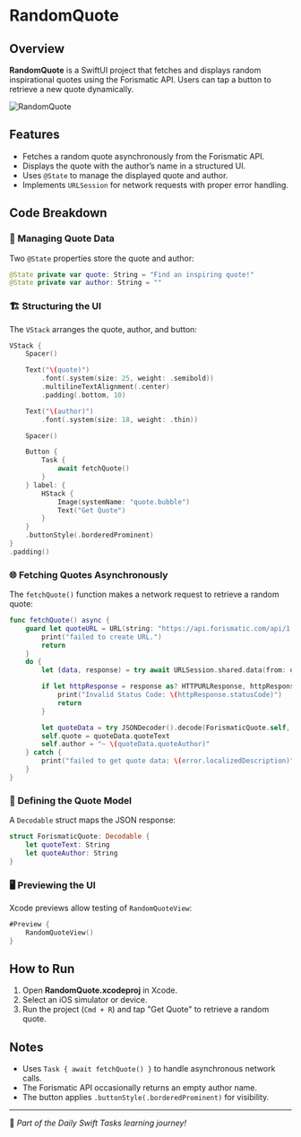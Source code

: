 # RandomQuote

## Overview
**RandomQuote** is a SwiftUI project that fetches and displays random inspirational quotes using the Forismatic API. Users can tap a button to retrieve a new quote dynamically.

![RandomQuote](https://github.com/user-attachments/assets/80704781-e14d-4866-b905-224916301e78)

## Features
- Fetches a random quote asynchronously from the Forismatic API.
- Displays the quote with the author’s name in a structured UI.
- Uses `@State` to manage the displayed quote and author.
- Implements `URLSession` for network requests with proper error handling.

## Code Breakdown

### 🔄 Managing Quote Data
Two `@State` properties store the quote and author:

```swift
@State private var quote: String = "Find an inspiring quote!"
@State private var author: String = ""
```

### 🏗️ Structuring the UI
The `VStack` arranges the quote, author, and button:

```swift
VStack {
    Spacer()

    Text("\(quote)")
        .font(.system(size: 25, weight: .semibold))
        .multilineTextAlignment(.center)
        .padding(.bottom, 10)

    Text("\(author)")
        .font(.system(size: 18, weight: .thin))

    Spacer()

    Button {
        Task {
            await fetchQuote()
        }
    } label: {
        HStack {
            Image(systemName: "quote.bubble")
            Text("Get Quote")
        }
    }
    .buttonStyle(.borderedProminent)
}
.padding()
```

### 🌐 Fetching Quotes Asynchronously
The `fetchQuote()` function makes a network request to retrieve a random quote:

```swift
func fetchQuote() async {
    guard let quoteURL = URL(string: "https://api.forismatic.com/api/1.0/?method=getQuote&lang=en&format=json") else {
        print("failed to create URL.")
        return
    }
    do {
        let (data, response) = try await URLSession.shared.data(from: quoteURL)

        if let httpResponse = response as? HTTPURLResponse, httpResponse.statusCode != 200 {
            print("Invalid Status Code: \(httpResponse.statusCode)")
            return
        }

        let quoteData = try JSONDecoder().decode(ForismaticQuote.self, from: data)
        self.quote = quoteData.quoteText
        self.author = "~ \(quoteData.quoteAuthor)"
    } catch {
        print("failed to get quote data: \(error.localizedDescription)")
    }
}
```

### 📌 Defining the Quote Model
A `Decodable` struct maps the JSON response:

```swift
struct ForismaticQuote: Decodable {
    let quoteText: String
    let quoteAuthor: String
}
```

### 🖥️ Previewing the UI
Xcode previews allow testing of `RandomQuoteView`:

```swift
#Preview {
    RandomQuoteView()
}
```

## How to Run
1. Open **RandomQuote.xcodeproj** in Xcode.
2. Select an iOS simulator or device.
3. Run the project (`Cmd + R`) and tap "Get Quote" to retrieve a random quote.

## Notes
- Uses `Task { await fetchQuote() }` to handle asynchronous network calls.
- The Forismatic API occasionally returns an empty author name.
- The button applies `.buttonStyle(.borderedProminent)` for visibility.

---
🚀 *Part of the Daily Swift Tasks learning journey!*
